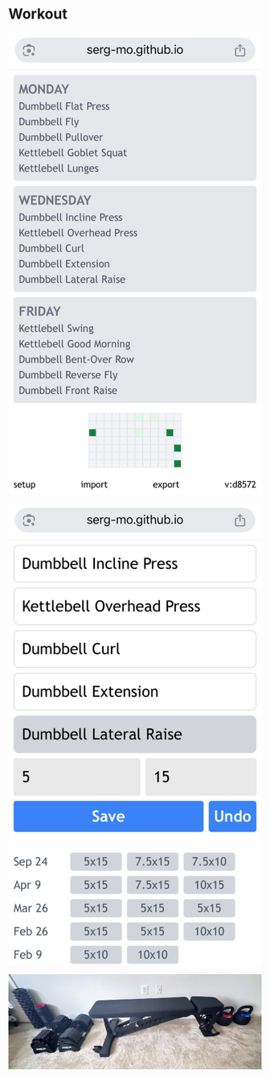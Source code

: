 # Workout

![Workouts](./public/workouts.png)

![Workout](./public/workout.png)

![Hardware](./public/hardware.jpg)